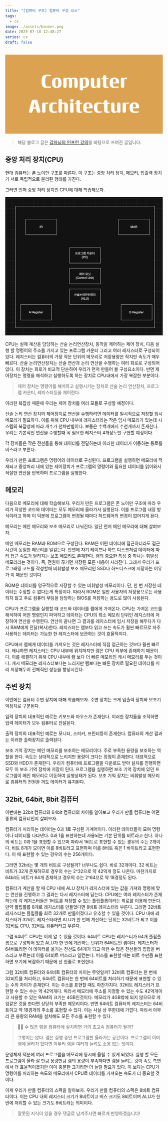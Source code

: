 ```yaml
---
title: "[컴퓨터 구조] 컴퓨터 구성 요소"
tags:
  - cs
image: ./assets/banner.png
date: 2025-07-18 12:48:27
series: cs
draft: false
---
```


![배너 이미지](./assets/banner.png)

> 해당 블로그 글은 [감자님의 인프런 강의](https://inf.run/dQpKa)를 바탕으로 쓰여진 글입니다.

## 중앙 처리 장치(CPU)

현대 컴퓨터는 폰 노이만 구조를 따른다. 이 구조는 중앙 처리 장치, 메모리, 입출력 장치가 서로 독립적으로 분리된 형태를 가진다.

그러면 먼저 중앙 처리 장치인 CPU에 대해 학습해보자.

![image1](./assets/01.png)

CPU는 실제 계산을 담당하는 산술 논리연산장치, 동작을 제어하는 제어 장치, 다음 실행 할 명령어의 주소를 가지고 있는 프로그램 카운터 그리고 여러 레지스터로 구성되어 있다. 레지스터는 컴퓨터의 가장 작은 단위의 메모리로 저장용량은 작지만 속도가 매우 빠르다. 산술 논리연산장치는 산술 연산과 논리 연산을 수행하는 여러 회로로 구성되어 있다. 이 장치는 회로가 비교적 단순하여 우리가 먼저 만들어 볼 구성요소이다. 반면 제어장치는 명령을 해석하고 실행하도록 하는 장치로 CPU내에서 가장 복잡한 부분이다.

> 제어 장치는 명령어를 해석하고 실행시키는 장치로 산술 논리 연산장치, 프로그램 카운터, 레지스터등을 제어한다.

이러한 복잡성 때문에 우리는 제어 장치를 여러 모듈로 구성할 예정이다.

산술 논리 연산 장치와 제어장치로 연산을 수행하려면 데이터를 일시적으로 저장할 임시 메모리가 필요하다. 이를 위해 CPU 내부에 레지스터라는 작은 임시 메모리가 있는데 시스템의 복잡성에 따라 개수가 천차만별이다. 보통은 수백개에서 수천개까지 존재한다. 우리는 기본적인 연산을 수행할때 꼭 필요한 레지스터 4개정도만 구현할 예정이다.

각 장치들은 작은 전선들을 통해 데이터를 전달하는데 이러한 데이터가 이동하는 통로를 버스라고 부른다. 

우리가 만든 프로그램은 명령어와 데이터로 구성된다. 프로그램을 실행하면 메모리에 적재되고 중앙처리 내에 있는 제어장치가 프로그램의 명령어와 필요한 데이터를 읽어와서 적잘한 연산을 반복하며 프로그램을 실행한다.

## 메모리

다음으로 메모리에 대해 학습해보자. 우리가 만든 프로그램은 폰 노이만 구조에 따라 우리가 작성한 코드와 데이터는 모두 메모리에 올라가서 실행된다. 이를 프로그램 내장 방식이라고 하며 이 덕분에 프로그램이 변경될 때마다 하드웨어의 변경이 없어지게 된다.

메모리는 메인 메모리와 보조 메모리로 나눠진다. 일단 먼저 메인 메모리에 대해 살펴보자.

메인 메모리는 RAM과 ROM으로 구성된다. RAM은 어떤 데이터에 접근하더라도 접근 시간이 동일한 메모리를 일컫는다. 반면에 자기 테이프나 하드 디스크처럼 데이터에 따라 접근 속도가 달라지는 보조 메모리도 존재한다. 램의 중요한 특성 중 하나는 휘발성 메모리라는 것이다. 즉, 전원이 끊기면 저장된 모든 내용이 사라진다. 그래서 우리가 프로그래밍 코드를 작성할때 비휘발성 보조 메모리인 SSD나 하드디스크에 저장하는 이유가 이 때문인 것이다.

ROM은 데이터를 영구적으로 저장할 수 있는 비휘발성 메모리이다. 단, 한 번 저장한 데이터는 수정할 수 없다는게 특징이다. 따라서 ROM은 일반 사용자의 저장용으로는 사용되지 않고 주로 컴퓨터 부팅을 담당하는 BIOS를 저장하는 용도로 많이 사용된다.

CPU가 프로그램을 실행할 때 코드와 데이터를 램에게 가져온다. CPU는 가져온 코드를 해석하여 어떤 명령인지 파악하고 데이터는 CPU의 최소 메모리 단위인 레지스터에 저장하여 연산을 수행한다. 연산이 끝나면 그 결과를 레지스터에 임시 저장을 해두다가 다시 RAM에게 전달(복사)한다. 레지스터는 램보다 읽고 쓰는 속도가 훨씬 빠르므로 자주 사용하는 데이터는 가능한 한 레지스터에 보관하는 것이 효율적이다.

CPU에서 램에게 데이터를 가져오는 것은 레지스터에 직접 접근하는 것보다 훨씬 빠르다. 왜냐하면 레지스터는 CPU 내부에 위치하지만 램은 CPU 외부에 존재하기 때문이다. 이를 해결하기 위해 CPU 내부에 램 보다 더 빠른 메모리인 캐시 메모리를 두는 것이다. 캐시 메모리는 레지스터보다는 느리지만 램보다는 빠른 장치로 필요한 데이터를 미리 저장해두어 전체적인 성능을 향상시킨다.

## 주변 장치

이번에는 컴퓨터 주변 장치에 대해 학습해보자. 주변 장치는 크게 입출력 장치와 보조기억장치로 구분된다. 

입력 장치의 대표적인 예로는 키보드와 마우스가 존재한다. 이러한 장치들을 조작하면 입력 데이터가 모두 컴퓨터로 전달된다.

출력 장치의 대표적인 예로는 모니터, 스피커, 프린터등이 존재한다. 컴퓨터의 계산 결과는 이러한 출력장치로 출력된다.

보조 기억 장치는 메인 메모리를 보조하는 메모리이다. 주로 부족한 용량을 보조하는 역할을 한다. 속도는 상대적으로 느리지만 용량이 크다는 장점이 존재한다. 대표적으로 SSD와 HDD가 존재한다. 우리가 컴퓨터에 프로그램을 다운로드 받아 설치를 진행하면 모두 이 보조 기억 장치에 저장이 된다. 프로그램을 실행하면 보조 기억 장치에 있던 프로그램이 메인 메모리로 이동하여 실행상태가 된다. 보조 기억 장치는 비휘발성 메모리로 컴퓨터의 전원을 꺼도 데이터가 유지된다.

## 32bit, 64bit, 8bit 컴퓨터

이번에는 32bit 컴퓨터와 64bit 컴퓨터의 차이를 알아보고 우리가 만들 컴퓨터는 어떤 종류의 컴퓨터인지 살펴보자.

컴퓨터가 처리하는 데이터는 0과 1로 구성된 기계어이다. 이러한 데이터들이 모여 명령어나 데이터를 나타낸다. 0과 1을 표현하는데 사용되는 기본 단위를 비트라고 한다. 하나의 비트는 0과 1을 표현할 수 있으며 따라서 1비트로 표현할 수 있는 경우의 수는 2개이다. 비트 8개가 모이면 이를 8비트라고 표현하며 이를 8비트 혹은 1 바이트라고 표현한다. 이 때 표현할 수 있는 경우의 수는 256개이다.

그러면 32bit는 몇 개의 비트로 구성될까? 너무나도 쉽다. 바로 32개이다. 32 비트는 비트가 32개 존재하므로 경우의 수는 2^32으로 약 42억개 정도 나온다. 마찬가지로 64bit도 비트가 64개 존재하고 경우의 수는 2^64으로 약 18경정도 된다.

컴퓨터가 계산을 할 때 CPU 내에 ALU 장치가 레지스터에 있는 값을 가져와 명령에 맞는 연산을 진행하고 그 결과는 다시 레지스터에 담는다. CPU에는 여러 레지스터가 존재하는데 각 레지스터들은 1비트를 저장할 수 있는 플립플롭이라는 회로를 이용해 만든다. 만약 플립플롭 8개로 레지스터를 만들었다면 8비트 레지스터라 부른다. 그러면 32비트 레지스터는 플립플롭 회로 32개로 만들어졌다고 유추할 수 있을 것이다. CPU 내에 레지스터가 32비트 레지스터라면 ALU가 한 번에 계산하는 단위는 32비트가 되고 이를 32비트 CPU, 32비트 컴퓨터라고 부른다.

그럼 64비트 CPU는 이제 알 수 있을 것이다. 64비트 CPU는 레지스터가 64개 플립플롭으로 구성되어 있고 ALU가 한 번에 계산하는 단위가 64비트인 셈이다. 레지스터가 64비트라면 이 데이터를 옮기는 전선도 64개가 되고 이런 수 많은 전선들의 집합을 버스라고 부르는데 이를 64비트 버스라고 일컫는다. 버스를 표현할 때는 비트 수만큼 표현하면 보기에 복잡하기 때문에 선 한줄로 표현한다.

그럼 32비트 컴퓨터와 64비트 컴퓨터의 차이는 무엇일까? 32비트 컴퓨터는 한 번에 32비트를 처리하고, 64비트 컴퓨터는 한 번에 64비트를 처리하기 때문에 표현할 수 있는 수의 차이가 존재한다. 이는 주소를 표현할 때도 마찬가지다. 32비트 레지스터가 표현할 수 있는 수는 약 42억개다. 따라서 메모리에 주소를 지정할 수 있는 수도 42억개이고 사용할 수 있는 RAM의 크기는 4GB인것이다. 메모리가 4GB밖에 되지 않으므로 게임같은 것을 한다면 상당히 부족한 메모리이다. 반면 64비트 컴퓨터의 레지스터는 64비트이고 약 18경개의 주소를 표현할 수 있다. 이는 사실 상 무한대에 가깝다. 따라서 아무리 큰 용량의 RAM을 설치해도 모든 주소를 표현할 수 있다.

> 🙋🏻 수 많은 램을 컴퓨터에 설치하면 거의 초고속 컴퓨터가 될까?
>
> 그렇지는 않다. 램은 실행 중인 프로그램만 올라가는 공간이다. 프로그램이 이미 램에 올라가 있다면 아무리 램을 여러개 늘려도 소용 없는 짓이다.

운영체제 덕분에 여러 프로그램을 메모리에 동시에 올릴 수 있게 되었다. 실행 할 모든 프로그램이 올라 갈 만큼 용량만큼 램의 용량이 부족하다면 램을 늘리는 것이 속도 측면에서 더 효율적이겠지만 이미 충분한 크기라면 더 늘릴 필요가 없다. 이 보다는 CPU가 명령어를 처리하는 속도와 메모리에서 CPU로 데이터를 가져오는 속도가 더 중요할 것이다.

이제 우리가 만들 컴퓨터의 스펙을 알아보자. 우리가 만들 컴퓨터의 스펙은 8비트 컴퓨터이다. 이는 CPU 내의 레지스터 크기가 8비트이고 버스 크기도 8비트이며 ALU가 한 번에 처리할 수 있는 크기도 8비트라는 의미이다.

> 잘못된 지식이 있을 경우 댓글로 남겨주시면 빠르게 반영하겠습니다!